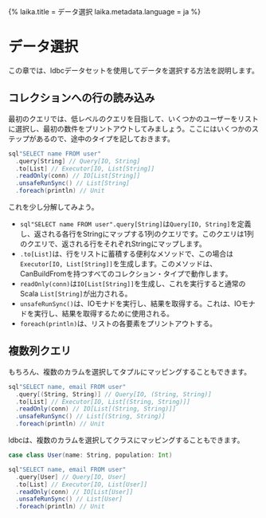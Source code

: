 {%
  laika.title = データ選択
  laika.metadata.language = ja
%}

# データ選択

この章では、ldbcデータセットを使用してデータを選択する方法を説明します。

## コレクションへの行の読み込み

最初のクエリでは、低レベルのクエリを目指して、いくつかのユーザーをリストに選択し、最初の数件をプリントアウトしてみましょう。ここにはいくつかのステップがあるので、途中のタイプを記しておきます。

```scala
sql"SELECT name FROM user"
  .query[String] // Query[IO, String]
  .to[List] // Executor[IO, List[String]]
  .readOnly(conn) // IO[List[String]]
  .unsafeRunSync() // List[String]
  .foreach(println) // Unit
```

これを少し分解してみよう。

- `sql"SELECT name FROM user".query[String]`は`Query[IO, String]`を定義し、返される各行をStringにマップする1列のクエリです。このクエリは1列のクエリで、返される行をそれぞれStringにマップします。
- `.to[List]`は、行をリストに蓄積する便利なメソッドで、この場合は`Executor[IO, List[String]]`を生成します。このメソッドは、CanBuildFromを持つすべてのコレクション・タイプで動作します。
- `readOnly(conn)`は`IO[List[String]]`を生成し、これを実行すると通常のScala `List[String]`が出力される。
- `unsafeRunSync()`は、IOモナドを実行し、結果を取得する。これは、IOモナドを実行し、結果を取得するために使用される。
- `foreach(println)`は、リストの各要素をプリントアウトする。

## 複数列クエリ

もちろん、複数のカラムを選択してタプルにマッピングすることもできます。

```scala
sql"SELECT name, email FROM user"
  .query[(String, String)] // Query[IO, (String, String)]
  .to[List] // Executor[IO, List[(String, String)]]
  .readOnly(conn) // IO[List[(String, String)]]
  .unsafeRunSync() // List[(String, String)]
  .foreach(println) // Unit
```

ldbcは、複数のカラムを選択してクラスにマッピングすることもできます。

```scala
case class User(name: String, population: Int)

sql"SELECT name, email FROM user"
  .query[User] // Query[IO, User]
  .to[List] // Executor[IO, List[User]]
  .readOnly(conn) // IO[List[User]]
  .unsafeRunSync() // List[User]
  .foreach(println) // Unit
```
